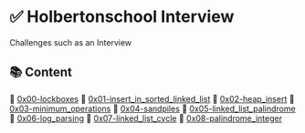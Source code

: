 # :white_check_mark: Holbertonschool Interview
Challenges such as an Interview

## :books: Content

:bookmark_tabs: [0x00-lockboxes](0x00-lockboxes)
:bookmark_tabs: [0x01-insert_in_sorted_linked_list](0x01-insert_in_sorted_linked_list)
:bookmark_tabs: [0x02-heap_insert](0x02-heap_insert)
:bookmark_tabs: [0x03-minimum_operations](0x03-minimum_operations)
:bookmark_tabs: [0x04-sandpiles](0x04-sandpiles)
:bookmark_tabs: [0x05-linked_list_palindrome](0x05-linked_list_palindrome)
:bookmark_tabs: [0x06-log_parsing](0x06-log_parsing)
:bookmark_tabs: [0x07-linked_list_cycle](0x07-linked_list_cycle)
:bookmark_tabs: [0x08-palindrome_integer](0x08-palindrome_integer)
